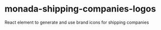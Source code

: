 # monada-shipping-companies-logos
React element to generate and use brand icons for shipping companies
